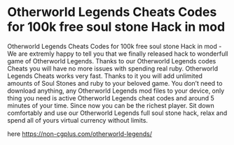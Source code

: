 # Otherworld Legends Cheats Codes for 100k free soul stone Hack in mod

Otherworld Legends Cheats Codes for 100k free soul stone Hack in mod - We are extremly happy to tell you that we finally released hack to wonderfull game of Otherworld Legends. Thanks to our Otherworld Legends codes Cheats you will have no more issues with spending real ruby. Otherworld Legends Cheats works very fast. Thanks to it you will add unlimited amounts of Soul Stones and ruby to your beloved game. You don’t need to download anything, any Otherworld Legends mod files to your device, only thing you need is active Otherworld Legends cheat codes and around 5 minutes of your time. Since now you can be the richest player. Sit down comfortably and use our Otherworld Legends full soul stone hack, relax and spend all of yours virtual currency without limits.

here https://non-cgplus.com/otherworld-legends/
